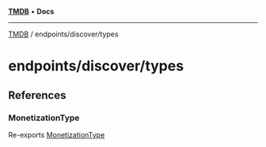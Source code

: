 [**TMDB**](../../../README.md) • **Docs**

***

[TMDB](../../../README.md) / endpoints/discover/types

# endpoints/discover/types

## References

### MonetizationType

Re-exports [MonetizationType](MonetizationType/type-aliases/MonetizationType.md)
